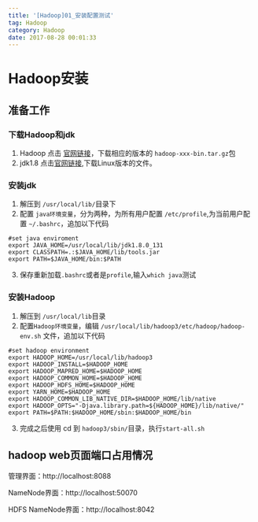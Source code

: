 ```yaml
---
title: '[Hadoop]01_安装配置测试'
tag: Hadoop
category: Hadoop
date: 2017-08-28 00:01:33
---
```



# Hadoop安装

## 准备工作

### 下载Hadoop和jdk
1. Hadoop
点击 [官网链接](http://hadoop.apache.org)，下载相应的版本的 `hadoop-xxx-bin.tar.gz`包
2. jdk1.8
点击[官网链接](http://www.oracle.com/technetwork/java/javase/downloads/),下载Linux版本的文件。

### 安装jdk

1. 解压到 `/usr/local/lib/`目录下
2. 配置 `java环境变量`，分为两种，为所有用户配置 `/etc/profile`,为当前用户配置 `~/.bashrc`，追加以下代码
```
#set java enviroment
export JAVA_HOME=/usr/local/lib/jdk1.8.0_131
export CLASSPATH=.:$JAVA_HOME/lib/tools.jar
export PATH=$JAVA_HOME/bin:$PATH
```
3. 保存重新加载`.bashrc`或者是`profile`,输入`which java`测试


### 安装Hadoop

1. 解压到 `/usr/local/lib`目录
2. 配置`Hadoop环境变量`，编辑 `/usr/local/lib/hadoop3/etc/hadoop/hadoop-env.sh` 文件，追加以下代码
```
#set hadoop environment
export HADOOP_HOME=/usr/local/lib/hadoop3
export HADOOP_INSTALL=$HADOOP_HOME
export HADOOP_MAPRED_HOME=$HADOOP_HOME
export HADOOP_COMMON_HOME=$HADOOP_HOME
export HADOOP_HDFS_HOME=$HADOOP_HOME
export YARN_HOME=$HADOOP_HOME
export HADOOP_COMMON_LIB_NATIVE_DIR=$HADOOP_HOME/lib/native
export HADOOP_OPTS="-Djava.library.path=${HADOOP_HOME}/lib/native/"
export PATH=$PATH:$HADOOP_HOME/sbin:$HADOOP_HOME/bin
```
3. 完成之后使用 cd 到 `hadoop3/sbin/`目录，执行`start-all.sh`


## hadoop web页面端口占用情况
管理界面：http://localhost:8088

NameNode界面：http://localhost:50070

HDFS NameNode界面：http://localhost:8042


